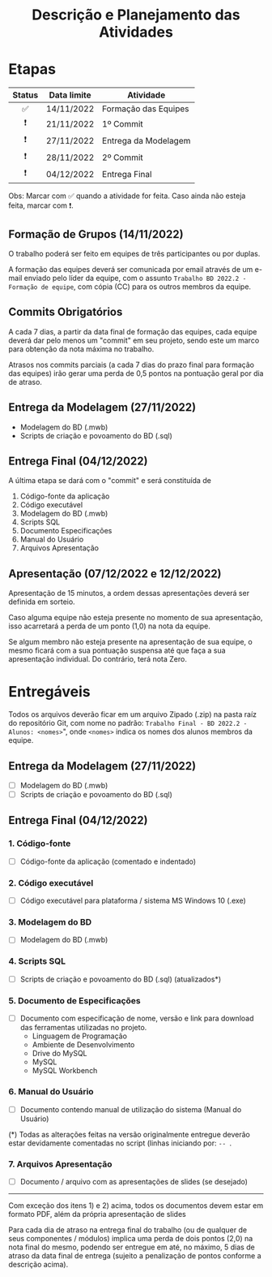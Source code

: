 <div align="center">
    <h1>Descrição e Planejamento das Atividades</h1>
</div>

# Etapas

| Status | Data limite | Atividade            |
| :----: | ----------- | -------------------- |
|   ✅   | 14/11/2022  | Formação das Equipes |
|   ❗   | 21/11/2022  | 1º Commit            |
|   ❗   | 27/11/2022  | Entrega da Modelagem |
|   ❗   | 28/11/2022  | 2º Commit            |
|   ❗   | 04/12/2022  | Entrega Final        |

Obs: Marcar com ✅ quando a atividade for feita. Caso ainda não esteja feita, marcar com ❗.

## Formação de Grupos (14/11/2022)

O trabalho poderá ser feito em equipes de três participantes ou por duplas.

A formação das equipes deverá ser comunicada por email através de um e-mail enviado pelo líder da equipe, com o assunto `Trabalho BD 2022.2 - Formação de equipe`, com cópia (CC) para os outros membros da equipe.

## Commits Obrigatórios

A cada 7 dias, a partir da data final de formação das equipes, cada equipe deverá dar pelo menos um "commit" em seu projeto, sendo este um marco para obtenção da nota máxima no trabalho.

Atrasos nos commits parciais (a cada 7 dias do prazo final para formação das equipes) irão gerar uma perda de 0,5 pontos na pontuação geral por dia de atraso.

## Entrega da Modelagem (27/11/2022)

- Modelagem do BD (.mwb)
- Scripts de criação e povoamento do BD (.sql)

## Entrega Final (04/12/2022)

A última etapa se dará com o "commit" e será constituída de

1.  Código-fonte da aplicação
2.  Código executável
3.  Modelagem do BD (.mwb)
4.  Scripts SQL
5.  Documento Especificações
6.  Manual do Usuário
7.  Arquivos Apresentação

## Apresentação (07/12/2022 e 12/12/2022)

Apresentação de 15 minutos, a ordem dessas apresentações deverá ser definida em sorteio.

Caso alguma equipe não esteja presente no momento de sua apresentação, isso acarretará a perda de um ponto (1,0) na nota da equipe.

Se algum membro não esteja presente na apresentação de sua equipe, o mesmo ficará com a sua pontuação suspensa até que faça a sua apresentação individual. Do contrário, terá nota Zero.

# Entregáveis

Todos os arquivos deverão ficar em um arquivo Zipado (.zip) na pasta raíz do repositório Git, com nome no padrão: `Trabalho Final - BD 2022.2 - Alunos: <nomes>`", onde `<nomes>` indica os nomes dos alunos membros da equipe.

## Entrega da Modelagem (27/11/2022)

- [ ] Modelagem do BD (.mwb)
- [ ] Scripts de criação e povoamento do BD (.sql)

## Entrega Final (04/12/2022)

### 1. Código-fonte

- [ ] Código-fonte da aplicação (comentado e indentado)

### 2. Código executável

- [ ] Código executável para plataforma / sistema MS Windows 10 (.exe)

### 3. Modelagem do BD

- [ ] Modelagem do BD (.mwb)

### 4. Scripts SQL

- [ ] Scripts de criação e povoamento do BD (.sql) (atualizados\*)

### 5. Documento de Especificações

- [ ] Documento com especificação de nome, versão e link para download das ferramentas utilizadas no projeto.
  - Linguagem de Programação
  - Ambiente de Desenvolvimento
  - Drive do MySQL
  - MySQL
  - MySQL Workbench

### 6. Manual do Usuário

- [ ] Documento contendo manual de utilização do sistema (Manual do Usuário)

(\*) Todas as alterações feitas na versão originalmente entregue deverão estar devidamente comentadas no script (linhas iniciando por: `-- `.

### 7. Arquivos Apresentação

- [ ] Documento / arquivo com as apresentações de slides (se desejado)

---

Com exceção dos itens 1) e 2) acima, todos os documentos devem estar em formato PDF, além da própria apresentação de slides

Para cada dia de atraso na entrega final do trabalho (ou de qualquer de seus componentes / módulos) implica uma perda de dois pontos (2,0) na nota final do mesmo, podendo ser entregue em até, no máximo, 5 dias de atraso da data final de entrega (sujeito a penalização de pontos conforme
a descrição acima).
